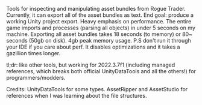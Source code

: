 Tools for inspecting and manipulating asset bundles from Rogue Trader. Currently, it can export all of the asset bundles as text. End goal: produce a working Unity project export. Heavy emphasis on performance. The entire game imports and processes (parsing all objects) in under 5 seconds on my machine. Exporting all asset bundles takes 18 seconds (to memory) or 80~ seconds (50gb on disk). 4gb peak memory usage. P.S don't run it through your IDE if you care about perf. It disables optimizations and it takes a gazillion times longer.

tl;dr: like other tools, but working for 2022.3.7f1 (including managed references, which breaks both official UnityDataTools and all the others!) for programmers/modders.

Credits: UnityDataTools for some types. AssetRipper and AssetStudio for references when I was learning about the file structures.
